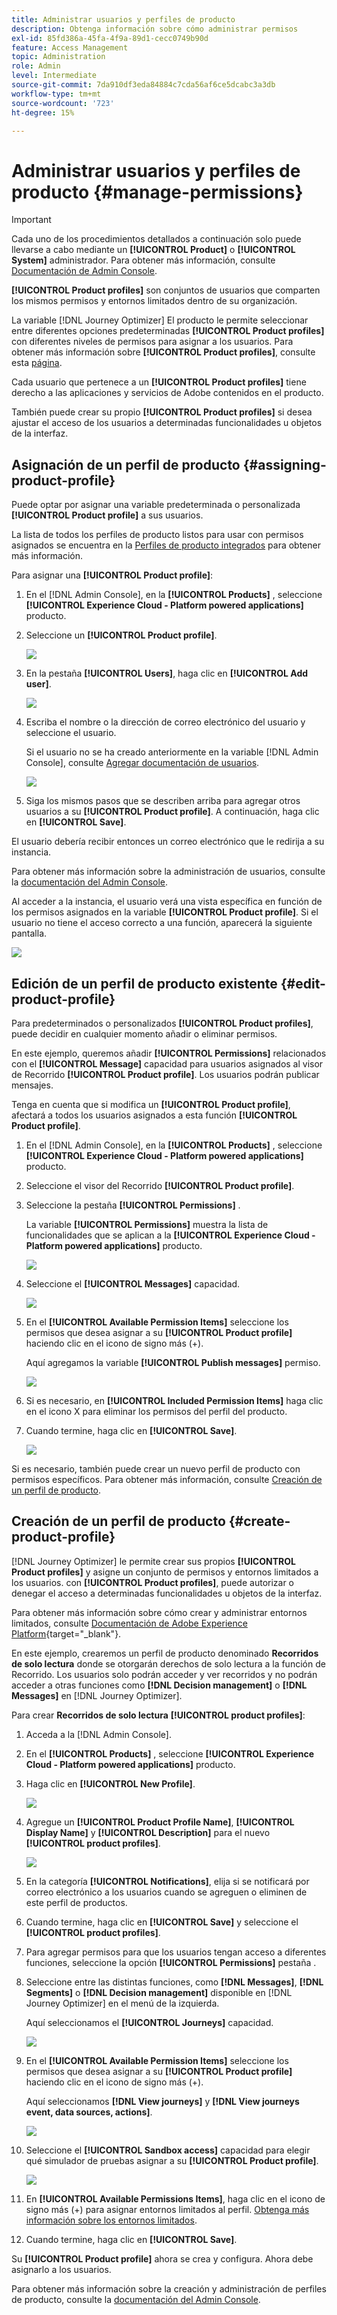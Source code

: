 ```yaml
---
title: Administrar usuarios y perfiles de producto
description: Obtenga información sobre cómo administrar permisos
exl-id: 85fd386a-45fa-4f9a-89d1-cecc0749b90d
feature: Access Management
topic: Administration
role: Admin
level: Intermediate
source-git-commit: 7da910df3eda84884c7cda56af6ce5dcabc3a3db
workflow-type: tm+mt
source-wordcount: '723'
ht-degree: 15%

---
```


# Administrar usuarios y perfiles de producto {#manage-permissions}

>[!IMPORTANT]
>
> Cada uno de los procedimientos detallados a continuación solo puede llevarse a cabo mediante un **[!UICONTROL Product]** o **[!UICONTROL System]** administrador. Para obtener más información, consulte [Documentación de Admin Console](https://helpx.adobe.com/enterprise/admin-guide.html/enterprise/using/admin-roles.ug.html).

**[!UICONTROL Product profiles]** son conjuntos de usuarios que comparten los mismos permisos y entornos limitados dentro de su organización.

La variable [!DNL Journey Optimizer] El producto le permite seleccionar entre diferentes opciones predeterminadas **[!UICONTROL Product profiles]** con diferentes niveles de permisos para asignar a los usuarios. Para obtener más información sobre **[!UICONTROL Product profiles]**, consulte esta [página](ootb-product-profiles.md).

Cada usuario que pertenece a un **[!UICONTROL Product profiles]** tiene derecho a las aplicaciones y servicios de Adobe contenidos en el producto.

También puede crear su propio **[!UICONTROL Product profiles]** si desea ajustar el acceso de los usuarios a determinadas funcionalidades u objetos de la interfaz.

## Asignación de un perfil de producto {#assigning-product-profile}

Puede optar por asignar una variable predeterminada o personalizada **[!UICONTROL Product profile]** a sus usuarios.

La lista de todos los perfiles de producto listos para usar con permisos asignados se encuentra en la [Perfiles de producto integrados](ootb-product-profiles.md) para obtener más información.

Para asignar una **[!UICONTROL Product profile]**:

1. En el [!DNL Admin Console], en la **[!UICONTROL Products]** , seleccione **[!UICONTROL Experience Cloud - Platform powered applications]** producto.

1. Seleccione un **[!UICONTROL Product profile]**.

   ![](../assets/do-not-localize/access_control_2.png)

1. En la pestaña **[!UICONTROL Users]**, haga clic en **[!UICONTROL Add user]**.

   ![](../assets/do-not-localize/access_control_3.png)

1. Escriba el nombre o la dirección de correo electrónico del usuario y seleccione el usuario.

   Si el usuario no se ha creado anteriormente en la variable [!DNL Admin Console], consulte [Agregar documentación de usuarios](https://helpx.adobe.com/enterprise/admin-guide.html/enterprise/using/manage-users-individually.ug.html#add-users).

   ![](../assets/do-not-localize/access_control_4.png)

1. Siga los mismos pasos que se describen arriba para agregar otros usuarios a su **[!UICONTROL Product profile]**. A continuación, haga clic en **[!UICONTROL Save]**.

El usuario debería recibir entonces un correo electrónico que le redirija a su instancia.

Para obtener más información sobre la administración de usuarios, consulte la [documentación del Admin Console](https://helpx.adobe.com/enterprise/admin-guide.html/enterprise/using/manage-users-individually.ug.html).

Al acceder a la instancia, el usuario verá una vista específica en función de los permisos asignados en la variable **[!UICONTROL Product profile]**. Si el usuario no tiene el acceso correcto a una función, aparecerá la siguiente pantalla.

![](../assets/do-not-localize/access_control_1.png)

## Edición de un perfil de producto existente {#edit-product-profile}

Para predeterminados o personalizados **[!UICONTROL Product profiles]**, puede decidir en cualquier momento añadir o eliminar permisos.

En este ejemplo, queremos añadir **[!UICONTROL Permissions]** relacionados con el **[!UICONTROL Message]** capacidad para usuarios asignados al visor de Recorrido **[!UICONTROL Product profile]**. Los usuarios podrán publicar mensajes.

Tenga en cuenta que si modifica un **[!UICONTROL Product profile]**, afectará a todos los usuarios asignados a esta función **[!UICONTROL Product profile]**.

1. En el [!DNL Admin Console], en la **[!UICONTROL Products]** , seleccione **[!UICONTROL Experience Cloud - Platform powered applications]** producto.

1. Seleccione el visor del Recorrido **[!UICONTROL Product profile]**.

1. Seleccione la pestaña **[!UICONTROL Permissions]** .

   La variable **[!UICONTROL Permissions]** muestra la lista de funcionalidades que se aplican a la **[!UICONTROL Experience Cloud - Platform powered applications]** producto.

   ![](../assets/do-not-localize/access_control_5.png)

1. Seleccione el **[!UICONTROL Messages]** capacidad.

   ![](../assets/do-not-localize/access_control_6.png)

1. En el **[!UICONTROL Available Permission Items]** seleccione los permisos que desea asignar a su **[!UICONTROL Product profile]** haciendo clic en el icono de signo más (+).

   Aquí agregamos la variable **[!UICONTROL Publish messages]** permiso.

   ![](../assets/do-not-localize/access_control_7.png)

1. Si es necesario, en **[!UICONTROL Included Permission Items]** haga clic en el icono X para eliminar los permisos del perfil del producto.

1. Cuando termine, haga clic en **[!UICONTROL Save]**.

   ![](../assets/do-not-localize/access_control_8.png)

Si es necesario, también puede crear un nuevo perfil de producto con permisos específicos. Para obtener más información, consulte [Creación de un perfil de producto](#create-product-profile).

## Creación de un perfil de producto {#create-product-profile}

[!DNL Journey Optimizer] le permite crear sus propios **[!UICONTROL Product profiles]** y asigne un conjunto de permisos y entornos limitados a los usuarios. con **[!UICONTROL Product profiles]**, puede autorizar o denegar el acceso a determinadas funcionalidades u objetos de la interfaz.

Para obtener más información sobre cómo crear y administrar entornos limitados, consulte [Documentación de Adobe Experience Platform](https://experienceleague.adobe.com/docs/experience-platform/sandbox/ui/user-guide.html?lang=es){target=&quot;_blank&quot;}.

En este ejemplo, crearemos un perfil de producto denominado **Recorridos de solo lectura** donde se otorgarán derechos de solo lectura a la función de Recorrido. Los usuarios solo podrán acceder y ver recorridos y no podrán acceder a otras funciones como **[!DNL  Decision management]** o **[!DNL Messages]** en [!DNL Journey Optimizer].

Para crear **Recorridos de solo lectura** **[!UICONTROL product profiles]**:

1. Acceda a la [!DNL Admin Console].

1. En el **[!UICONTROL Products]** , seleccione **[!UICONTROL Experience Cloud - Platform powered applications]** producto.

1. Haga clic en **[!UICONTROL New Profile]**.

   ![](../assets/do-not-localize/access_control_9.png)

1. Agregue un **[!UICONTROL Product Profile Name]**, **[!UICONTROL Display Name]** y **[!UICONTROL Description]** para el nuevo **[!UICONTROL product profiles]**.

   ![](../assets/do-not-localize/access_control_10.png)

1. En la categoría **[!UICONTROL Notifications]**, elija si se notificará por correo electrónico a los usuarios cuando se agreguen o eliminen de este perfil de productos.

1. Cuando termine, haga clic en **[!UICONTROL Save]** y seleccione el **[!UICONTROL product profiles]**.

1. Para agregar permisos para que los usuarios tengan acceso a diferentes funciones, seleccione la opción **[!UICONTROL Permissions]** pestaña .

1. Seleccione entre las distintas funciones, como **[!DNL Messages]**, **[!DNL Segments]** o **[!DNL Decision management]** disponible en [!DNL Journey Optimizer] en el menú de la izquierda.

   Aquí seleccionamos el **[!UICONTROL Journeys]** capacidad.

   ![](../assets/do-not-localize/access_control_11.png)

1. En el **[!UICONTROL Available Permission Items]** seleccione los permisos que desea asignar a su **[!UICONTROL Product profile]** haciendo clic en el icono de signo más (+).

   Aquí seleccionamos **[!DNL View journeys]** y **[!DNL View journeys event, data sources, actions]**.

   ![](../assets/do-not-localize/access_control_12.png)

1. Seleccione el **[!UICONTROL Sandbox access]** capacidad para elegir qué simulador de pruebas asignar a su **[!UICONTROL Product profile]**.

   ![](../assets/do-not-localize/access_control_13.png)

1. En **[!UICONTROL Available Permissions Items]**, haga clic en el icono de signo más (+) para asignar entornos limitados al perfil. [Obtenga más información sobre los entornos limitados](sandboxes.md).

1. Cuando termine, haga clic en **[!UICONTROL Save]**.

Su **[!UICONTROL Product profile]** ahora se crea y configura. Ahora debe asignarlo a los usuarios.

Para obtener más información sobre la creación y administración de perfiles de producto, consulte la [documentación del Admin Console](https://helpx.adobe.com/enterprise/admin-guide.html/enterprise/using/manage-product-profiles.ug.html).
